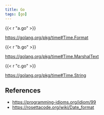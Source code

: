 ```yaml
---
title: Go
tags: [go]
---
```


{{< r "a.go" >}}

<https://golang.org/pkg/time#Time.Format>

{{< r "b.go" >}}

<https://golang.org/pkg/time#Time.MarshalText>

{{< r "c.go" >}}

<https://golang.org/pkg/time#Time.String>

## References

- <https://programming-idioms.org/idiom/99>
- <https://rosettacode.org/wiki/Date_format>
